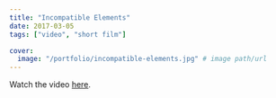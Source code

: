 ```yaml
---
title: "Incompatible Elements"
date: 2017-03-05
tags: ["video", "short film"]

cover:
  image: "/portfolio/incompatible-elements.jpg" # image path/url
---
```


Watch the video [here](https://www.youtube.com/watch?v=3eRQ12Oj3Tw).
